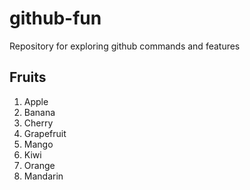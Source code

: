 # github-fun
Repository for exploring github commands and features

## Fruits
1. Apple
2. Banana
3. Cherry
4. Grapefruit
5. Mango
6. Kiwi
7. Orange
8. Mandarin